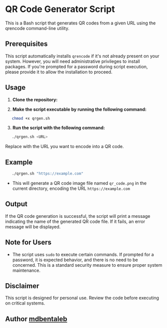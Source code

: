 # QR Code Generator Script



This is a Bash script that generates QR codes from a given URL using the qrencode command-line utility.


## Prerequisites

This script automatically installs `qrencode` if it's not already present on your system.
However, you will need administrative privileges to install packages.
If you're prompted for a password during script execution, please provide it to allow the installation to proceed.

## Usage

1. **Clone the repository:**

2. **Make the script executable by running the following command:**

```bash
   chmod +x qrgen.sh
```

3. **Run the script with the following command:**

```bash
   ./qrgen.sh <URL>
```
Replace <URL> with the URL you want to encode into a QR code.

## Example

```bash
   ./qrgen.sh "https://example.com"
```
- This will generate a QR code image file named `qr_code.png` in the current directory, encoding the URL `https://example.com`

## Output

If the QR code generation is successful, the script will print a message indicating the name of the generated QR code file. If it fails, an error message will be displayed.

## Note for Users

- The script uses `sudo` to execute certain commands.
If prompted for a password, it is expected behavior, and there is no need to be concerned.
This is a standard security measure to ensure proper system maintenance.

## Disclaimer

This script is designed for personal use. Review the code before executing on critical systems.

## Author [mdbentaleb](https://github.com/mdbentaleb)
